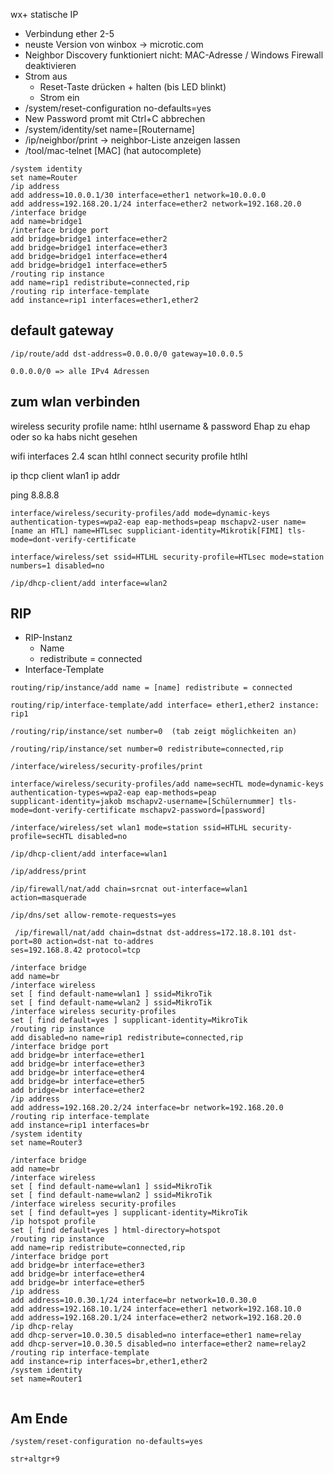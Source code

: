 wx+ statische IP
+ Verbindung ether 2-5
+ neuste Version von winbox -> microtic.com
+ Neighbor Discovery funktioniert nicht: MAC-Adresse / Windows Firewall deaktivieren
+ Strom aus
	+ Reset-Taste drücken + halten (bis LED blinkt)
	+ Strom ein
+ /system/reset-configuration no-defaults=yes
+ New Password promt mit Ctrl+C abbrechen
+ /system/identity/set name=[Routername]
+ /ip/neighbor/print -> neighbor-Liste anzeigen lassen
+ /tool/mac-telnet [MAC] (hat autocomplete)


~~~router1
/system identity
set name=Router
/ip address
add address=10.0.0.1/30 interface=ether1 network=10.0.0.0
add address=192.168.20.1/24 interface=ether2 network=192.168.20.0
/interface bridge
add name=bridge1
/interface bridge port
add bridge=bridge1 interface=ether2
add bridge=bridge1 interface=ether3
add bridge=bridge1 interface=ether4
add bridge=bridge1 interface=ether5
/routing rip instance
add name=rip1 redistribute=connected,rip
/routing rip interface-template
add instance=rip1 interfaces=ether1,ether2
~~~

## default gateway
~~~microtik
/ip/route/add dst-address=0.0.0.0/0 gateway=10.0.0.5

0.0.0.0/0 => alle IPv4 Adressen
~~~

## zum wlan verbinden

wireless
security profile
name: htlhl
username & password
Ehap zu ehap oder so ka habs nicht gesehen


wifi interfaces
2.4
scan
htlhl connect
security profile htlhl


ip thcp client
wlan1 ip addr

ping 8.8.8.8

~~~ wlan
interface/wireless/security-profiles/add mode=dynamic-keys authentication-types=wpa2-eap eap-methods=peap mschapv2-user name= [name an HTL] name=HTLsec suppliciant-identity=Mikrotik[FIMI] tls-mode=dont-verify-certificate

interface/wireless/set ssid=HTLHL security-profile=HTLsec mode=station numbers=1 disabled=no

/ip/dhcp-client/add interface=wlan2
~~~


## RIP
+ RIP-Instanz
	+ Name
	+ redistribute = connected
+ Interface-Template

~~~microtik
routing/rip/instance/add name = [name] redistribute = connected

routing/rip/interface-template/add interface= ether1,ether2 instance: rip1

/routing/rip/instance/set number=0  (tab zeigt möglichkeiten an)

/routing/rip/instance/set number=0 redistribute=connected,rip
~~~

~~~microtik
/interface/wireless/security-profiles/print

interface/wireless/security-profiles/add name=secHTL mode=dynamic-keys authentication-types=wpa2-eap eap-methods=peap 
supplicant-identity=jakob mschapv2-username=[Schülernummer] tls-mode=dont-verify-certificate mschapv2-password=[password]

/interface/wireless/set wlan1 mode=station ssid=HTLHL security-profile=secHTL disabled=no

/ip/dhcp-client/add interface=wlan1

/ip/address/print

/ip/firewall/nat/add chain=srcnat out-interface=wlan1 action=masquerade

/ip/dns/set allow-remote-requests=yes

 /ip/firewall/nat/add chain=dstnat dst-address=172.18.8.101 dst-port=80 action=dst-nat to-addres
ses=192.168.8.42 protocol=tcp

~~~

~~~microtik
/interface bridge
add name=br
/interface wireless
set [ find default-name=wlan1 ] ssid=MikroTik
set [ find default-name=wlan2 ] ssid=MikroTik
/interface wireless security-profiles
set [ find default=yes ] supplicant-identity=MikroTik
/routing rip instance
add disabled=no name=rip1 redistribute=connected,rip
/interface bridge port
add bridge=br interface=ether1
add bridge=br interface=ether3
add bridge=br interface=ether4
add bridge=br interface=ether5
add bridge=br interface=ether2
/ip address
add address=192.168.20.2/24 interface=br network=192.168.20.0
/routing rip interface-template
add instance=rip1 interfaces=br
/system identity
set name=Router3
~~~

~~~microtik
/interface bridge
add name=br
/interface wireless
set [ find default-name=wlan1 ] ssid=MikroTik
set [ find default-name=wlan2 ] ssid=MikroTik
/interface wireless security-profiles
set [ find default=yes ] supplicant-identity=MikroTik
/ip hotspot profile
set [ find default=yes ] html-directory=hotspot
/routing rip instance
add name=rip redistribute=connected,rip
/interface bridge port
add bridge=br interface=ether3
add bridge=br interface=ether4
add bridge=br interface=ether5
/ip address
add address=10.0.30.1/24 interface=br network=10.0.30.0
add address=192.168.10.1/24 interface=ether1 network=192.168.10.0
add address=192.168.20.1/24 interface=ether2 network=192.168.20.0
/ip dhcp-relay
add dhcp-server=10.0.30.5 disabled=no interface=ether1 name=relay
add dhcp-server=10.0.30.5 disabled=no interface=ether2 name=relay2
/routing rip interface-template
add instance=rip interfaces=br,ether1,ether2
/system identity
set name=Router1
~~~

~~~microtik
~~~
## Am Ende
~~~Reset
/system/reset-configuration no-defaults=yes

str+altgr+9
~~~

